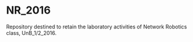 # NR_2016
Repository destined to retain the laboratory activities of Network Robotics class, UnB_1/2_2016. 
